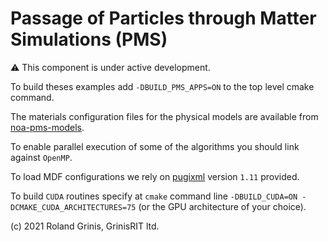 # Passage of Particles through Matter Simulations (PMS) 

:warning: This component is under active development.

To build theses examples add `-DBUILD_PMS_APPS=ON` to the top level cmake command.

The materials configuration files for the physical models are available from [noa-pms-models](https://github.com/grinisrit/noa-pms-models).

To enable parallel execution of some of the algorithms you should link against `OpenMP`.

To load MDF configurations we rely on [pugixml](https://github.com/zeux/pugixml)  version `1.11` provided.

To build `CUDA` routines specify at `cmake` command line `-DBUILD_CUDA=ON -DCMAKE_CUDA_ARCHITECTURES=75` (or the GPU architecture of your choice).

(c) 2021 Roland Grinis, GrinisRIT ltd.